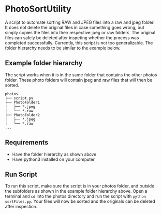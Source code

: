 # PhotoSortUtility
A script to automate sorting RAW and JPEG files into a raw and jpeg folder. It does not delete the original files in case something goes wrong, but simply copies the files into their respective jpeg or raw folders. The original files can safely be deleted after inspeting whether the process was completed successfully. Currently, this script is not too generalizable. The folder hierarchy needs to be similar to the example below. 

## Example folder hierarchy
The script works when it is in the same folder that contains the other photos folder. These photo folders will contain jpeg and raw files that will then be sorted.
```
photos
├── script.py
├── PhotoFolder1
|   ├── *.jpeg
|   └── *.raw
├── PhotoFolder2
|   ├── *.jpeg
|   └── *.raw
...
```

## Requirements
* Have the folder hierarchy as shown above
* Have python3 installed on your computer

## Run Script 
To run this script, make sure the script is in your photos folder, and outside the subfolders as shown in the example folder hierarchy above. Open a terminal and `cd` into the photos directory and run the script with `python sortFiles.py`. Your files will now be sorted and the originals can be deleted after inspection. 
